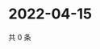 # 2022-04-15

共 0 条

<!-- BEGIN WEIBO -->
<!-- 最后更新时间 Fri Apr 15 2022 21:24:14 GMT+0800 (China Standard Time) -->

<!-- END WEIBO -->

